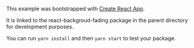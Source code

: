 This example was bootstrapped with [Create React App](https://github.com/facebook/create-react-app).

It is linked to the react-backgroud-fading package in the parent directory for development purposes.

You can run `yarn install` and then `yarn start` to test your package.
